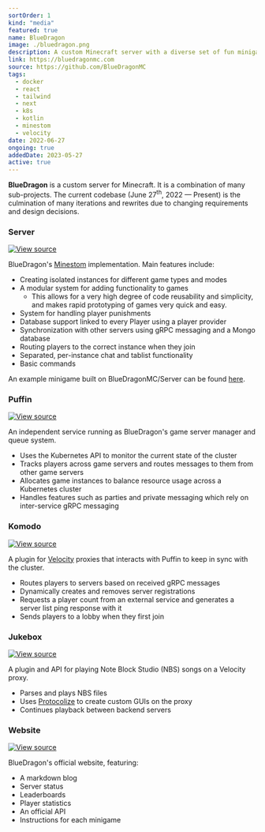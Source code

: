 ```yaml
---
sortOrder: 1
kind: "media"
featured: true
name: BlueDragon
image: ./bluedragon.png
description: A custom Minecraft server with a diverse set of fun minigames. Built from scratch using Minestom and deployed locally with Kubernetes.
link: https://bluedragonmc.com
source: https://github.com/BlueDragonMC
tags:
  - docker
  - react
  - tailwind
  - next
  - k8s
  - kotlin
  - minestom
  - velocity
date: 2022-06-27
ongoing: true
addedDate: 2023-05-27
active: true
---
```


**BlueDragon** is a custom server for Minecraft. It is a combination of many sub-projects.
The current codebase (June 27<sup>th</sup>, 2022 &mdash; Present) is the culmination of many iterations and rewrites due to changing requirements and design decisions.

### Server

[![View source](https://img.shields.io/badge/view%20source-GitHub-blue)](https://github.com/BlueDragonMC/Server)

BlueDragon's [Minestom](https://minestom.net) implementation. Main features include:

- Creating isolated instances for different game types and modes
- A modular system for adding functionality to games
  - This allows for a very high degree of code reusability and simplicity, and makes rapid prototyping of games very quick and easy.
- System for handling player punishments
- Database support linked to every Player using a player provider
- Synchronization with other servers using gRPC messaging and a Mongo database
- Routing players to the correct instance when they join
- Separated, per-instance chat and tablist functionality
- Basic commands

An example minigame built on BlueDragonMC/Server can be found [here](https://github.com/BlueDragonMC/ExampleGame).

### Puffin

[![View source](https://img.shields.io/badge/view%20source-GitHub-blue)](https://github.com/BlueDragonMC/Puffin)

An independent service running as BlueDragon's game server manager and queue system.

- Uses the Kubernetes API to monitor the current state of the cluster
- Tracks players across game servers and routes messages to them from other game servers
- Allocates game instances to balance resource usage across a Kubernetes cluster
- Handles features such as parties and private messaging which rely on inter-service gRPC messaging

### Komodo

[![View source](https://img.shields.io/badge/view%20source-GitHub-blue)](https://github.com/BlueDragonMC/Komodo)

A plugin for [Velocity](https://papermc.io/software/velocity) proxies that interacts with Puffin to keep in sync with the cluster.

- Routes players to servers based on received gRPC messages
- Dynamically creates and removes server registrations
- Requests a player count from an external service and generates a server list ping response with it
- Sends players to a lobby when they first join

### Jukebox

[![View source](https://img.shields.io/badge/view%20source-GitHub-blue)](https://github.com/BlueDragonMC/Jukebox)

A plugin and API for playing Note Block Studio (NBS) songs on a Velocity proxy.

- Parses and plays NBS files
- Uses [Protocolize](https://github.com/Exceptionflug/protocolize) to create custom GUIs on the proxy
- Continues playback between backend servers

### Website

[![View source](https://img.shields.io/badge/view%20source-GitHub-blue)](https://github.com/BlueDragonMC/Website)

BlueDragon's official website, featuring:

- A markdown blog
- Server status
- Leaderboards
- Player statistics
- An official API
- Instructions for each minigame
